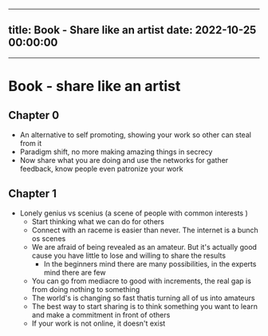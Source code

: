 
---
title: Book - Share like an artist
date: 2022-10-25 00:00:00
---
---


# Book - share like an artist
## Chapter 0
- An alternative to self promoting, showing your work so other can steal from it
- Paradigm shift, no more making amazing things in secrecy
- Now share what you are doing and use the networks for gather feedback, know people even patronize your work

## Chapter 1

- Lonely genius vs scenius (a scene of people with common interests )
	- Start thinking what we can do for others
	- Connect with an raceme is easier than never. The internet is a bunch os scenes
	- We are afraid of being revealed as an amateur. But it's actually good cause you have little to lose and willing to share the results
		- In the beginners mind there are many possibilities, in the experts mind there are few
	- You can go from mediacre to good with increments, the real gap is from doing nothing to something 
	- The world's is changing so fast thatis turning all of us into amateurs
	- The best way to start sharing is to think something you want to learn and make a commitment in front of others
	- If your work is not online, it doesn't exist
